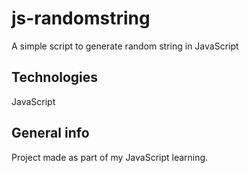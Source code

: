 # js-randomstring
A simple script to generate random string in JavaScript

## Technologies
JavaScript

## General info
Project made as part of my JavaScript learning.
